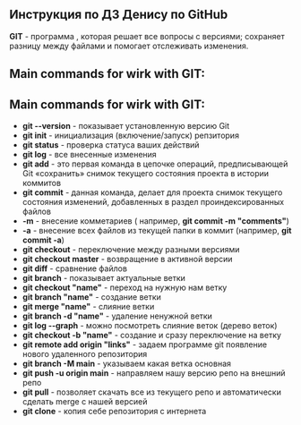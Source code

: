 ## Инструкция по ДЗ Денису по GitHub

**GIT**  - программа , которая решает все вопросы с версиями; сохраняет разницу между файлами и помогает отслеживать изменения.

## Main commands for wirk with GIT:

## Main commands for wirk with GIT:

* **git  --version** - показывает установленную версию Git 
* **git init** - инициализация (включение/запуск) репзитория 
* **git status** - проверка статуса ваших действий 
* **git log** - все внесенные изменения
* **git add** - это первая команда в цепочке операций, предписывающей Git «сохранить» снимок текущего состояния проекта в истории коммитов 
* **git commit** - данная команда, делает для проекта снимок текущего состояния изменений, добавленных в раздел проиндексированных файлов
* **-m** - внесение комметариев ( например, **git commit -m "comments"**) 
* **-a** - внесение всех файлов из текущей папки в коммит (например, **git commit -a**)
* **git checkout** - переключение между разными версиями 
* **git checkout master** - возвращение в активной версии
* **git diff** - сравнение файлов 
* **git branch** - показывает актуальные ветки
* **git checkout "name"** - переход на нужную нам ветку 
* **git branch "name"** - создание ветки 
* **git merge "name"** - слияние ветки 
* **git branch -d "name"** - удаление ненужной ветки
* **git log --graph** - можно посмотреть слияние веток (дерево веток) 
* **git checkout -b "name"** - создание и сразу переключение на ветку 
 * **git remote add origin "links"** - задаем программе git появление нового удаленного репозитория 
 * **git branch -M main** - указываем какая ветка основная 
 * **git push -u origin main** - направляем нашу версию репо на внешний репо
 * **git pull** - позволяет скачать все из текущего репо и автоматически сделать merge с нашей версией 
 * **git clone** - копия себе репозитория с интернета
 

